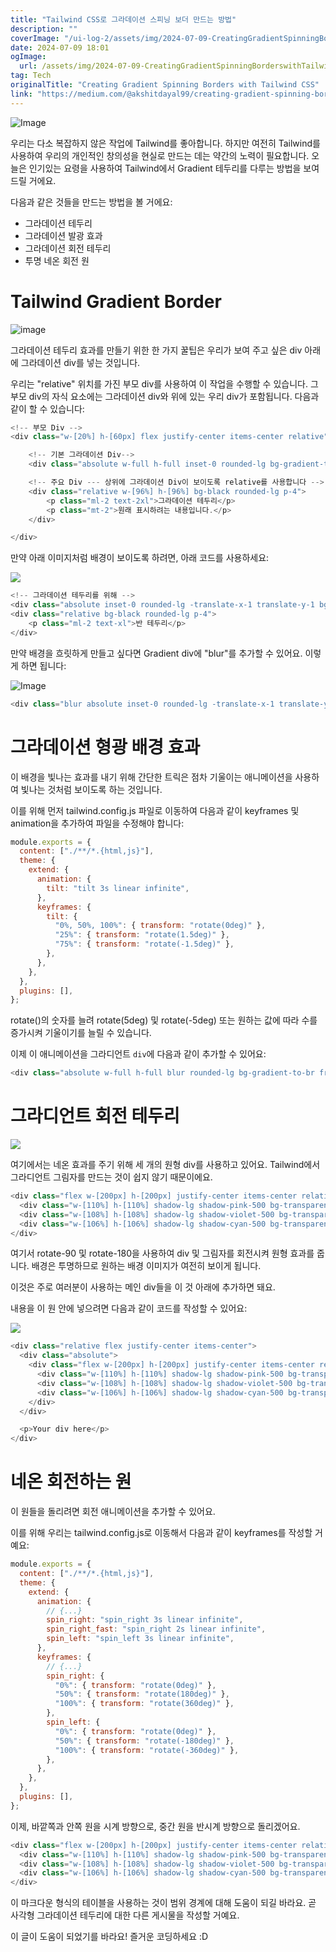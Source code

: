 ```yaml
---
title: "Tailwind CSS로 그라데이션 스피닝 보더 만드는 방법"
description: ""
coverImage: "/ui-log-2/assets/img/2024-07-09-CreatingGradientSpinningBorderswithTailwindCSS_0.png"
date: 2024-07-09 18:01
ogImage:
  url: /assets/img/2024-07-09-CreatingGradientSpinningBorderswithTailwindCSS_0.png
tag: Tech
originalTitle: "Creating Gradient Spinning Borders with Tailwind CSS"
link: "https://medium.com/@akshitdayal99/creating-gradient-spinning-borders-with-tailwind-css-7c7f8a3d242b"
---
```


![Image](/ui-log-2/assets/img/2024-07-09-CreatingGradientSpinningBorderswithTailwindCSS_0.png)

우리는 다소 복잡하지 않은 작업에 Tailwind를 좋아합니다. 하지만 여전히 Tailwind를 사용하여 우리의 개인적인 창의성을 현실로 만드는 데는 약간의 노력이 필요합니다. 오늘은 인기있는 요령을 사용하여 Tailwind에서 Gradient 테두리를 다루는 방법을 보여드릴 거에요.

다음과 같은 것들을 만드는 방법을 볼 거에요:

- 그라데이션 테두리
- 그라데이션 발광 효과
- 그라데이션 회전 테두리
- 투명 네온 회전 원

<!-- ui-log 수평형 -->

<ins class="adsbygoogle"
  style="display:block"
  data-ad-client="ca-pub-4877378276818686"
  data-ad-slot="9743150776"
  data-ad-format="auto"
  data-full-width-responsive="true"></ins>

  <script>
  (adsbygoogle = window.adsbygoogle || []).push({});
  </script>

# Tailwind Gradient Border

![image](/ui-log-2/assets/img/2024-07-09-CreatingGradientSpinningBorderswithTailwindCSS_1.png)

그라데이션 테두리 효과를 만들기 위한 한 가지 꿀팁은 우리가 보여 주고 싶은 div 아래에 그라데이션 div를 넣는 것입니다.

우리는 "relative" 위치를 가진 부모 div를 사용하여 이 작업을 수행할 수 있습니다. 그 부모 div의 자식 요소에는 그라데이션 div와 위에 있는 우리 div가 포함됩니다. 다음과 같이 할 수 있습니다:

<!-- ui-log 수평형 -->

<ins class="adsbygoogle"
  style="display:block"
  data-ad-client="ca-pub-4877378276818686"
  data-ad-slot="9743150776"
  data-ad-format="auto"
  data-full-width-responsive="true"></ins>

  <script>
  (adsbygoogle = window.adsbygoogle || []).push({});
  </script>

```js
<!-- 부모 Div -->
<div class="w-[20%] h-[60px] flex justify-center items-center relative">

    <!-- 기본 그라데이션 Div-->
    <div class="absolute w-full h-full inset-0 rounded-lg bg-gradient-to-br from-pink-500 via-cyan-500 to-violet-500"></div>

    <!-- 주요 Div --- 상위에 그라데이션 Div이 보이도록 relative를 사용합니다 -->
    <div class="relative w-[96%] h-[96%] bg-black rounded-lg p-4">
        <p class="ml-2 text-2xl">그라데이션 테두리</p>
        <p class="mt-2">원래 표시하려는 내용입니다.</p>
    </div>

</div>
```

만약 아래 이미지처럼 배경이 보이도록 하려면, 아래 코드를 사용하세요:

<img src="/ui-log-2/assets/img/2024-07-09-CreatingGradientSpinningBorderswithTailwindCSS_2.png" />

```js
<!-- 그라데이션 테두리를 위해 -->
<div class="absolute inset-0 rounded-lg -translate-x-1 translate-y-1 bg-gradient-to-br from-pink-500 via-cyan-500 to-violet-500"></div>
<div class="relative bg-black rounded-lg p-4">
    <p class="ml-2 text-xl">반 테두리</p>
</div>
```

<!-- ui-log 수평형 -->

<ins class="adsbygoogle"
  style="display:block"
  data-ad-client="ca-pub-4877378276818686"
  data-ad-slot="9743150776"
  data-ad-format="auto"
  data-full-width-responsive="true"></ins>

  <script>
  (adsbygoogle = window.adsbygoogle || []).push({});
  </script>

만약 배경을 흐릿하게 만들고 싶다면 Gradient div에 "blur"를 추가할 수 있어요. 이렇게 하면 됩니다:

![Image](/ui-log-2/assets/img/2024-07-09-CreatingGradientSpinningBorderswithTailwindCSS_3.png)

```js
<div class="blur absolute inset-0 rounded-lg -translate-x-1 translate-y-1 bg-gradient-to-br from-pink-500 via-cyan-500 to-violet-500"></div>
```

# 그라데이션 형광 배경 효과

<!-- ui-log 수평형 -->

<ins class="adsbygoogle"
  style="display:block"
  data-ad-client="ca-pub-4877378276818686"
  data-ad-slot="9743150776"
  data-ad-format="auto"
  data-full-width-responsive="true"></ins>

  <script>
  (adsbygoogle = window.adsbygoogle || []).push({});
  </script>

이 배경을 빛나는 효과를 내기 위해 간단한 트릭은 점차 기울이는 애니메이션을 사용하여 빛나는 것처럼 보이도록 하는 것입니다.

이를 위해 먼저 tailwind.config.js 파일로 이동하여 다음과 같이 keyframes 및 animation을 추가하여 파일을 수정해야 합니다:

```js
module.exports = {
  content: ["./**/*.{html,js}"],
  theme: {
    extend: {
      animation: {
        tilt: "tilt 3s linear infinite",
      },
      keyframes: {
        tilt: {
          "0%, 50%, 100%": { transform: "rotate(0deg)" },
          "25%": { transform: "rotate(1.5deg)" },
          "75%": { transform: "rotate(-1.5deg)" },
        },
      },
    },
  },
  plugins: [],
};
```

rotate()의 숫자를 늘려 rotate(5deg) 및 rotate(-5deg) 또는 원하는 값에 따라 수를 증가시켜 기울이기를 늘릴 수 있습니다.

<!-- ui-log 수평형 -->

<ins class="adsbygoogle"
  style="display:block"
  data-ad-client="ca-pub-4877378276818686"
  data-ad-slot="9743150776"
  data-ad-format="auto"
  data-full-width-responsive="true"></ins>

  <script>
  (adsbygoogle = window.adsbygoogle || []).push({});
  </script>

이제 이 애니메이션을 그라디언트 `div`에 다음과 같이 추가할 수 있어요:

```js
<div class="absolute w-full h-full blur rounded-lg bg-gradient-to-br from-pink-500 via-violet-500 to-cyan-500 animate-tilt"></div>
```

# 그라디언트 회전 테두리

<img src="/ui-log-2/assets/img/2024-07-09-CreatingGradientSpinningBorderswithTailwindCSS_4.png" />

<!-- ui-log 수평형 -->

<ins class="adsbygoogle"
  style="display:block"
  data-ad-client="ca-pub-4877378276818686"
  data-ad-slot="9743150776"
  data-ad-format="auto"
  data-full-width-responsive="true"></ins>

  <script>
  (adsbygoogle = window.adsbygoogle || []).push({});
  </script>

여기에서는 네온 효과를 주기 위해 세 개의 원형 div를 사용하고 있어요. Tailwind에서 그라디언트 그림자를 만드는 것이 쉽지 않기 때문이에요.

```js
<div class="flex w-[200px] h-[200px] justify-center items-center relative">
  <div class="w-[110%] h-[110%] shadow-lg shadow-pink-500 bg-transparent rounded-full absolute"></div>
  <div class="w-[108%] h-[108%] shadow-lg shadow-violet-500 bg-transparent rounded-full absolute rotate-90"></div>
  <div class="w-[106%] h-[106%] shadow-lg shadow-cyan-500 bg-transparent rounded-full absolute rotate-180"></div>
</div>
```

여기서 rotate-90 및 rotate-180을 사용하여 div 및 그림자를 회전시켜 원형 효과를 줍니다. 배경은 투명하므로 원하는 배경 이미지가 여전히 보이게 됩니다.

이것은 주로 여러분이 사용하는 메인 div들을 이 것 아래에 추가하면 돼요.

<!-- ui-log 수평형 -->

<ins class="adsbygoogle"
  style="display:block"
  data-ad-client="ca-pub-4877378276818686"
  data-ad-slot="9743150776"
  data-ad-format="auto"
  data-full-width-responsive="true"></ins>

  <script>
  (adsbygoogle = window.adsbygoogle || []).push({});
  </script>

내용을 이 원 안에 넣으려면 다음과 같이 코드를 작성할 수 있어요:

<img src="/ui-log-2/assets/img/2024-07-09-CreatingGradientSpinningBorderswithTailwindCSS_5.png" />

```js
<div class="relative flex justify-center items-center">
  <div class="absolute">
    <div class="flex w-[200px] h-[200px] justify-center items-center relative">
      <div class="w-[110%] h-[110%] shadow-lg shadow-pink-500 bg-transparent rounded-full absolute "></div>
      <div class="w-[108%] h-[108%] shadow-lg shadow-violet-500 bg-transparent rounded-full absolute rotate-90"></div>
      <div class="w-[106%] h-[106%] shadow-lg shadow-cyan-500 bg-transparent rounded-full absolute rotate-180"></div>
    </div>
  </div>

  <p>Your div here</p>
</div>
```

# 네온 회전하는 원

<!-- ui-log 수평형 -->

<ins class="adsbygoogle"
  style="display:block"
  data-ad-client="ca-pub-4877378276818686"
  data-ad-slot="9743150776"
  data-ad-format="auto"
  data-full-width-responsive="true"></ins>

  <script>
  (adsbygoogle = window.adsbygoogle || []).push({});
  </script>

이 원들을 돌리려면 회전 애니메이션을 추가할 수 있어요.

이를 위해 우리는 tailwind.config.js로 이동해서 다음과 같이 keyframes를 작성할 거예요:

```js
module.exports = {
  content: ["./**/*.{html,js}"],
  theme: {
    extend: {
      animation: {
        // {...}
        spin_right: "spin_right 3s linear infinite",
        spin_right_fast: "spin_right 2s linear infinite",
        spin_left: "spin_left 3s linear infinite",
      },
      keyframes: {
        // {...}
        spin_right: {
          "0%": { transform: "rotate(0deg)" },
          "50%": { transform: "rotate(180deg)" },
          "100%": { transform: "rotate(360deg)" },
        },
        spin_left: {
          "0%": { transform: "rotate(0deg)" },
          "50%": { transform: "rotate(-180deg)" },
          "100%": { transform: "rotate(-360deg)" },
        },
      },
    },
  },
  plugins: [],
};
```

이제, 바깥쪽과 안쪽 원을 시계 방향으로, 중간 원을 반시계 방향으로 돌리겠어요.

<!-- ui-log 수평형 -->

<ins class="adsbygoogle"
  style="display:block"
  data-ad-client="ca-pub-4877378276818686"
  data-ad-slot="9743150776"
  data-ad-format="auto"
  data-full-width-responsive="true"></ins>

  <script>
  (adsbygoogle = window.adsbygoogle || []).push({});
  </script>

```js
<div class="flex w-[200px] h-[200px] justify-center items-center relative">
  <div class="w-[110%] h-[110%] shadow-lg shadow-pink-500 bg-transparent rounded-full absolute animate-spin_right"></div>
  <div class="w-[108%] h-[108%] shadow-lg shadow-violet-500 bg-transparent rounded-full absolute animate-spin_left"></div>
  <div class="w-[106%] h-[106%] shadow-lg shadow-cyan-500 bg-transparent rounded-full absolute animate-spin_right_fast"></div>
</div>
```

이 마크다운 형식의 테이블을 사용하는 것이 범위 경계에 대해 도움이 되길 바라요. 곧 사각형 그라데이션 테두리에 대한 다른 게시물을 작성할 거예요.

이 글이 도움이 되었기를 바라요! 즐거운 코딩하세요 :D
